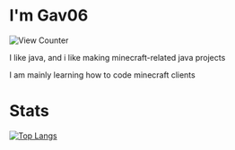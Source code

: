 # I'm Gav06
<img src="https://komarev.com/ghpvc/?username=gav06&style=flat-square" alt="View Counter"/>

I like java, and i like making minecraft-related java projects

I am mainly learning how to code minecraft clients

# Stats
[![Top Langs](https://github-readme-stats.vercel.app/api/top-langs/?username=gav06)](https://github.com/anuraghazra/github-readme-stats)
